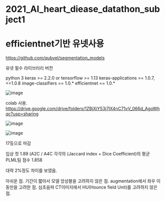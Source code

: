# 2021_AI_heart_diease_datathon_subject1

# efficientnet기반 유넷사용
https://github.com/qubvel/segmentation_models

유넷 필수 라이브러리 버전

python 3
keras >= 2.2.0 or tensorflow >= 1.13
keras-applications >= 1.0.7, <=1.0.8
image-classifiers == 1.0.*
efficientnet == 1.0.*

![image](https://user-images.githubusercontent.com/81897022/147854464-26c460d9-7a16-4259-84e2-b91eabed12de.png)


colab 사용.
https://drive.google.com/drive/folders/1ZBjXiY53j7IX4nC71vV_066d_AgoWhqc?usp=sharing

![image](https://user-images.githubusercontent.com/81897022/147854468-08d3dc8f-d347-4d96-860f-169d5fb542f5.png)

![image](https://user-images.githubusercontent.com/81897022/147854470-c7381562-551a-4b88-9fcd-0a9dac983776.png)


17등으로 마감

입상 컷 1.89 (A2C / A4C 각각의 (Jaccard index + Dice Coefficient)의 평균
PLML팀 점수 1.858 

대략 2%정도 차이를 보였음.

아쉬운 점.
기간이 짧아서 모델 앙상블을 고려하지 않은 점.
augmentation에서 좌우 이동만을 고려한 점.
심초음파 CT이미지에서 HU(Hounce field Unit)를 고려하지 않은 점.







